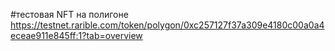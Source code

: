 #тестовая NFT на полигоне
https://testnet.rarible.com/token/polygon/0xc257127f37a309e4180c00a0a4eceae911e845ff:1?tab=overview
